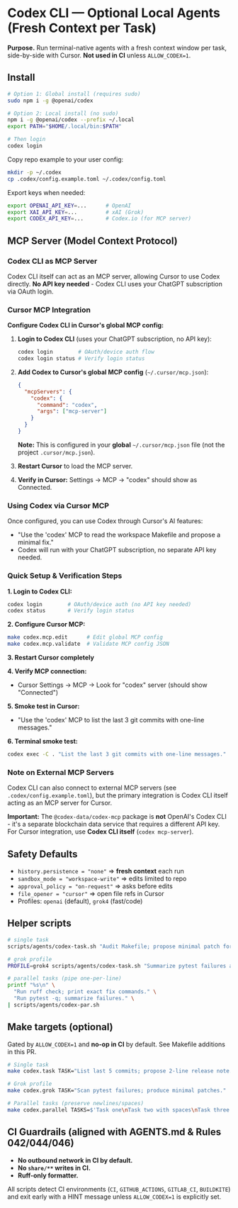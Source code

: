 # Codex CLI — Optional Local Agents (Fresh Context per Task)

**Purpose.** Run terminal-native agents with a fresh context window per task, side-by-side with Cursor. **Not used in CI** unless `ALLOW_CODEX=1`.

## Install

```bash
# Option 1: Global install (requires sudo)
sudo npm i -g @openai/codex

# Option 2: Local install (no sudo)
npm i -g @openai/codex --prefix ~/.local
export PATH="$HOME/.local/bin:$PATH"

# Then login
codex login
```

Copy repo example to your user config:

```bash
mkdir -p ~/.codex
cp .codex/config.example.toml ~/.codex/config.toml
```

Export keys when needed:

```bash
export OPENAI_API_KEY=...      # OpenAI
export XAI_API_KEY=...         # xAI (Grok)
export CODEX_API_KEY=...       # Codex.io (for MCP server)
```

## MCP Server (Model Context Protocol)

### Codex CLI as MCP Server

Codex CLI itself can act as an MCP server, allowing Cursor to use Codex directly. **No API key needed** - Codex CLI uses your ChatGPT subscription via OAuth login.

### Cursor MCP Integration

**Configure Codex CLI in Cursor's global MCP config:**

1. **Login to Codex CLI** (uses your ChatGPT subscription, no API key):
   ```bash
   codex login        # OAuth/device auth flow
   codex login status # Verify login status
   ```

2. **Add Codex to Cursor's global MCP config** (`~/.cursor/mcp.json`):
   ```json
   {
     "mcpServers": {
       "codex": {
         "command": "codex",
         "args": ["mcp-server"]
       }
     }
   }
   ```
   **Note:** This is configured in your **global** `~/.cursor/mcp.json` file (not the project `.cursor/mcp.json`).

3. **Restart Cursor** to load the MCP server.

4. **Verify in Cursor:** Settings → MCP → "codex" should show as Connected.

### Using Codex via Cursor MCP

Once configured, you can use Codex through Cursor's AI features:
- "Use the 'codex' MCP to read the workspace Makefile and propose a minimal fix."
- Codex will run with your ChatGPT subscription, no separate API key needed.

### Quick Setup & Verification Steps

**1. Login to Codex CLI:**
```bash
codex login        # OAuth/device auth (no API key needed)
codex status       # Verify login status
```

**2. Configure Cursor MCP:**
```bash
make codex.mcp.edit      # Edit global MCP config
make codex.mcp.validate  # Validate MCP config JSON
```

**3. Restart Cursor completely**

**4. Verify MCP connection:**
- Cursor Settings → MCP → Look for "codex" server (should show "Connected")

**5. Smoke test in Cursor:**
- "Use the 'codex' MCP to list the last 3 git commits with one-line messages."

**6. Terminal smoke test:**
```bash
codex exec -C . "List the last 3 git commits with one-line messages."
```

### Note on External MCP Servers

Codex CLI can also connect to external MCP servers (see `.codex/config.example.toml`), but the primary integration is Codex CLI itself acting as an MCP server for Cursor.

**Important:** The `@codex-data/codex-mcp` package is **not** OpenAI's Codex CLI - it's a separate blockchain data service that requires a different API key. For Cursor integration, use **Codex CLI itself** (`codex mcp-server`).

## Safety Defaults

- `history.persistence = "none"` ⇒ **fresh context** each run
- `sandbox_mode = "workspace-write"` ⇒ edits limited to repo
- `approval_policy = "on-request"` ⇒ asks before edits
- `file_opener = "cursor"` ⇒ open file refs in Cursor
- Profiles: `openai` (default), `grok4` (fast/code)

## Helper scripts

```bash
# single task
scripts/agents/codex-task.sh "Audit Makefile; propose minimal patch for 'make ci'."

# grok profile
PROFILE=grok4 scripts/agents/codex-task.sh "Summarize pytest failures and propose 2-line fix."

# parallel tasks (pipe one-per-line)
printf "%s\n" \
  "Run ruff check; print exact fix commands." \
  "Run pytest -q; summarize failures." \
| scripts/agents/codex-par.sh
```

## Make targets (optional)

Gated by `ALLOW_CODEX=1` and **no-op in CI** by default. See Makefile additions in this PR.

```bash
# Single task
make codex.task TASK="List last 5 commits; propose 2-line release note."

# Grok profile
make codex.grok TASK="Scan pytest failures; produce minimal patches."

# Parallel tasks (preserve newlines/spaces)
make codex.parallel TASKS=$'Task one\nTask two with spaces\nTask three'
```

## CI Guardrails (aligned with AGENTS.md & Rules 042/044/046)

- **No outbound network in CI by default.**
- **No `share/**` writes in CI.**
- **Ruff-only formatter.**

All scripts detect CI environments (`CI`, `GITHUB_ACTIONS`, `GITLAB_CI`, `BUILDKITE`) and exit early with a HINT message unless `ALLOW_CODEX=1` is explicitly set.
